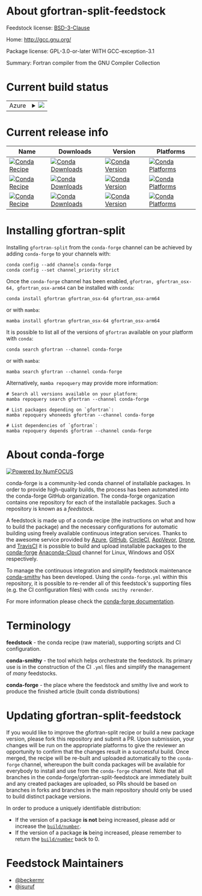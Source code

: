 About gfortran-split-feedstock
==============================

Feedstock license: [BSD-3-Clause](https://github.com/conda-forge/gfortran_osx-64-feedstock/blob/main/LICENSE.txt)

Home: http://gcc.gnu.org/

Package license: GPL-3.0-or-later WITH GCC-exception-3.1

Summary: Fortran compiler from the GNU Compiler Collection

Current build status
====================


<table>
    
  <tr>
    <td>Azure</td>
    <td>
      <details>
        <summary>
          <a href="https://dev.azure.com/conda-forge/feedstock-builds/_build/latest?definitionId=6148&branchName=main">
            <img src="https://dev.azure.com/conda-forge/feedstock-builds/_apis/build/status/gfortran_osx-64-feedstock?branchName=main">
          </a>
        </summary>
        <table>
          <thead><tr><th>Variant</th><th>Status</th></tr></thead>
          <tbody><tr>
              <td>linux_64_cross_target_platformosx-64gfortran_version11.3.0macos_machinex86_64-apple-darwin13.4.0</td>
              <td>
                <a href="https://dev.azure.com/conda-forge/feedstock-builds/_build/latest?definitionId=6148&branchName=main">
                  <img src="https://dev.azure.com/conda-forge/feedstock-builds/_apis/build/status/gfortran_osx-64-feedstock?branchName=main&jobName=linux&configuration=linux%20linux_64_cross_target_platformosx-64gfortran_version11.3.0macos_machinex86_64-apple-darwin13.4.0" alt="variant">
                </a>
              </td>
            </tr><tr>
              <td>linux_64_cross_target_platformosx-64gfortran_version12.2.0macos_machinex86_64-apple-darwin13.4.0</td>
              <td>
                <a href="https://dev.azure.com/conda-forge/feedstock-builds/_build/latest?definitionId=6148&branchName=main">
                  <img src="https://dev.azure.com/conda-forge/feedstock-builds/_apis/build/status/gfortran_osx-64-feedstock?branchName=main&jobName=linux&configuration=linux%20linux_64_cross_target_platformosx-64gfortran_version12.2.0macos_machinex86_64-apple-darwin13.4.0" alt="variant">
                </a>
              </td>
            </tr><tr>
              <td>linux_64_cross_target_platformosx-arm64gfortran_version11.3.0macos_machinearm64-apple-darwin20.0.0</td>
              <td>
                <a href="https://dev.azure.com/conda-forge/feedstock-builds/_build/latest?definitionId=6148&branchName=main">
                  <img src="https://dev.azure.com/conda-forge/feedstock-builds/_apis/build/status/gfortran_osx-64-feedstock?branchName=main&jobName=linux&configuration=linux%20linux_64_cross_target_platformosx-arm64gfortran_version11.3.0macos_machinearm64-apple-darwin20.0.0" alt="variant">
                </a>
              </td>
            </tr><tr>
              <td>linux_64_cross_target_platformosx-arm64gfortran_version12.2.0macos_machinearm64-apple-darwin20.0.0</td>
              <td>
                <a href="https://dev.azure.com/conda-forge/feedstock-builds/_build/latest?definitionId=6148&branchName=main">
                  <img src="https://dev.azure.com/conda-forge/feedstock-builds/_apis/build/status/gfortran_osx-64-feedstock?branchName=main&jobName=linux&configuration=linux%20linux_64_cross_target_platformosx-arm64gfortran_version12.2.0macos_machinearm64-apple-darwin20.0.0" alt="variant">
                </a>
              </td>
            </tr><tr>
              <td>osx_64_cross_target_platformosx-64gfortran_version11.3.0macos_machinex86_64-apple-darwin13.4.0</td>
              <td>
                <a href="https://dev.azure.com/conda-forge/feedstock-builds/_build/latest?definitionId=6148&branchName=main">
                  <img src="https://dev.azure.com/conda-forge/feedstock-builds/_apis/build/status/gfortran_osx-64-feedstock?branchName=main&jobName=osx&configuration=osx%20osx_64_cross_target_platformosx-64gfortran_version11.3.0macos_machinex86_64-apple-darwin13.4.0" alt="variant">
                </a>
              </td>
            </tr><tr>
              <td>osx_64_cross_target_platformosx-64gfortran_version12.2.0macos_machinex86_64-apple-darwin13.4.0</td>
              <td>
                <a href="https://dev.azure.com/conda-forge/feedstock-builds/_build/latest?definitionId=6148&branchName=main">
                  <img src="https://dev.azure.com/conda-forge/feedstock-builds/_apis/build/status/gfortran_osx-64-feedstock?branchName=main&jobName=osx&configuration=osx%20osx_64_cross_target_platformosx-64gfortran_version12.2.0macos_machinex86_64-apple-darwin13.4.0" alt="variant">
                </a>
              </td>
            </tr><tr>
              <td>osx_64_cross_target_platformosx-arm64gfortran_version11.3.0macos_machinearm64-apple-darwin20.0.0</td>
              <td>
                <a href="https://dev.azure.com/conda-forge/feedstock-builds/_build/latest?definitionId=6148&branchName=main">
                  <img src="https://dev.azure.com/conda-forge/feedstock-builds/_apis/build/status/gfortran_osx-64-feedstock?branchName=main&jobName=osx&configuration=osx%20osx_64_cross_target_platformosx-arm64gfortran_version11.3.0macos_machinearm64-apple-darwin20.0.0" alt="variant">
                </a>
              </td>
            </tr><tr>
              <td>osx_64_cross_target_platformosx-arm64gfortran_version12.2.0macos_machinearm64-apple-darwin20.0.0</td>
              <td>
                <a href="https://dev.azure.com/conda-forge/feedstock-builds/_build/latest?definitionId=6148&branchName=main">
                  <img src="https://dev.azure.com/conda-forge/feedstock-builds/_apis/build/status/gfortran_osx-64-feedstock?branchName=main&jobName=osx&configuration=osx%20osx_64_cross_target_platformosx-arm64gfortran_version12.2.0macos_machinearm64-apple-darwin20.0.0" alt="variant">
                </a>
              </td>
            </tr><tr>
              <td>osx_arm64_cross_target_platformosx-64gfortran_version11.3.0macos_machinex86_64-apple-darwin13.4.0</td>
              <td>
                <a href="https://dev.azure.com/conda-forge/feedstock-builds/_build/latest?definitionId=6148&branchName=main">
                  <img src="https://dev.azure.com/conda-forge/feedstock-builds/_apis/build/status/gfortran_osx-64-feedstock?branchName=main&jobName=osx&configuration=osx%20osx_arm64_cross_target_platformosx-64gfortran_version11.3.0macos_machinex86_64-apple-darwin13.4.0" alt="variant">
                </a>
              </td>
            </tr><tr>
              <td>osx_arm64_cross_target_platformosx-64gfortran_version12.2.0macos_machinex86_64-apple-darwin13.4.0</td>
              <td>
                <a href="https://dev.azure.com/conda-forge/feedstock-builds/_build/latest?definitionId=6148&branchName=main">
                  <img src="https://dev.azure.com/conda-forge/feedstock-builds/_apis/build/status/gfortran_osx-64-feedstock?branchName=main&jobName=osx&configuration=osx%20osx_arm64_cross_target_platformosx-64gfortran_version12.2.0macos_machinex86_64-apple-darwin13.4.0" alt="variant">
                </a>
              </td>
            </tr><tr>
              <td>osx_arm64_cross_target_platformosx-arm64gfortran_version11.3.0macos_machinearm64-apple-darwin20.0.0</td>
              <td>
                <a href="https://dev.azure.com/conda-forge/feedstock-builds/_build/latest?definitionId=6148&branchName=main">
                  <img src="https://dev.azure.com/conda-forge/feedstock-builds/_apis/build/status/gfortran_osx-64-feedstock?branchName=main&jobName=osx&configuration=osx%20osx_arm64_cross_target_platformosx-arm64gfortran_version11.3.0macos_machinearm64-apple-darwin20.0.0" alt="variant">
                </a>
              </td>
            </tr><tr>
              <td>osx_arm64_cross_target_platformosx-arm64gfortran_version12.2.0macos_machinearm64-apple-darwin20.0.0</td>
              <td>
                <a href="https://dev.azure.com/conda-forge/feedstock-builds/_build/latest?definitionId=6148&branchName=main">
                  <img src="https://dev.azure.com/conda-forge/feedstock-builds/_apis/build/status/gfortran_osx-64-feedstock?branchName=main&jobName=osx&configuration=osx%20osx_arm64_cross_target_platformosx-arm64gfortran_version12.2.0macos_machinearm64-apple-darwin20.0.0" alt="variant">
                </a>
              </td>
            </tr>
          </tbody>
        </table>
      </details>
    </td>
  </tr>
</table>

Current release info
====================

| Name | Downloads | Version | Platforms |
| --- | --- | --- | --- |
| [![Conda Recipe](https://img.shields.io/badge/recipe-gfortran-green.svg)](https://anaconda.org/conda-forge/gfortran) | [![Conda Downloads](https://img.shields.io/conda/dn/conda-forge/gfortran.svg)](https://anaconda.org/conda-forge/gfortran) | [![Conda Version](https://img.shields.io/conda/vn/conda-forge/gfortran.svg)](https://anaconda.org/conda-forge/gfortran) | [![Conda Platforms](https://img.shields.io/conda/pn/conda-forge/gfortran.svg)](https://anaconda.org/conda-forge/gfortran) |
| [![Conda Recipe](https://img.shields.io/badge/recipe-gfortran_osx--64-green.svg)](https://anaconda.org/conda-forge/gfortran_osx-64) | [![Conda Downloads](https://img.shields.io/conda/dn/conda-forge/gfortran_osx-64.svg)](https://anaconda.org/conda-forge/gfortran_osx-64) | [![Conda Version](https://img.shields.io/conda/vn/conda-forge/gfortran_osx-64.svg)](https://anaconda.org/conda-forge/gfortran_osx-64) | [![Conda Platforms](https://img.shields.io/conda/pn/conda-forge/gfortran_osx-64.svg)](https://anaconda.org/conda-forge/gfortran_osx-64) |
| [![Conda Recipe](https://img.shields.io/badge/recipe-gfortran_osx--arm64-green.svg)](https://anaconda.org/conda-forge/gfortran_osx-arm64) | [![Conda Downloads](https://img.shields.io/conda/dn/conda-forge/gfortran_osx-arm64.svg)](https://anaconda.org/conda-forge/gfortran_osx-arm64) | [![Conda Version](https://img.shields.io/conda/vn/conda-forge/gfortran_osx-arm64.svg)](https://anaconda.org/conda-forge/gfortran_osx-arm64) | [![Conda Platforms](https://img.shields.io/conda/pn/conda-forge/gfortran_osx-arm64.svg)](https://anaconda.org/conda-forge/gfortran_osx-arm64) |

Installing gfortran-split
=========================

Installing `gfortran-split` from the `conda-forge` channel can be achieved by adding `conda-forge` to your channels with:

```
conda config --add channels conda-forge
conda config --set channel_priority strict
```

Once the `conda-forge` channel has been enabled, `gfortran, gfortran_osx-64, gfortran_osx-arm64` can be installed with `conda`:

```
conda install gfortran gfortran_osx-64 gfortran_osx-arm64
```

or with `mamba`:

```
mamba install gfortran gfortran_osx-64 gfortran_osx-arm64
```

It is possible to list all of the versions of `gfortran` available on your platform with `conda`:

```
conda search gfortran --channel conda-forge
```

or with `mamba`:

```
mamba search gfortran --channel conda-forge
```

Alternatively, `mamba repoquery` may provide more information:

```
# Search all versions available on your platform:
mamba repoquery search gfortran --channel conda-forge

# List packages depending on `gfortran`:
mamba repoquery whoneeds gfortran --channel conda-forge

# List dependencies of `gfortran`:
mamba repoquery depends gfortran --channel conda-forge
```


About conda-forge
=================

[![Powered by
NumFOCUS](https://img.shields.io/badge/powered%20by-NumFOCUS-orange.svg?style=flat&colorA=E1523D&colorB=007D8A)](https://numfocus.org)

conda-forge is a community-led conda channel of installable packages.
In order to provide high-quality builds, the process has been automated into the
conda-forge GitHub organization. The conda-forge organization contains one repository
for each of the installable packages. Such a repository is known as a *feedstock*.

A feedstock is made up of a conda recipe (the instructions on what and how to build
the package) and the necessary configurations for automatic building using freely
available continuous integration services. Thanks to the awesome service provided by
[Azure](https://azure.microsoft.com/en-us/services/devops/), [GitHub](https://github.com/),
[CircleCI](https://circleci.com/), [AppVeyor](https://www.appveyor.com/),
[Drone](https://cloud.drone.io/welcome), and [TravisCI](https://travis-ci.com/)
it is possible to build and upload installable packages to the
[conda-forge](https://anaconda.org/conda-forge) [Anaconda-Cloud](https://anaconda.org/)
channel for Linux, Windows and OSX respectively.

To manage the continuous integration and simplify feedstock maintenance
[conda-smithy](https://github.com/conda-forge/conda-smithy) has been developed.
Using the ``conda-forge.yml`` within this repository, it is possible to re-render all of
this feedstock's supporting files (e.g. the CI configuration files) with ``conda smithy rerender``.

For more information please check the [conda-forge documentation](https://conda-forge.org/docs/).

Terminology
===========

**feedstock** - the conda recipe (raw material), supporting scripts and CI configuration.

**conda-smithy** - the tool which helps orchestrate the feedstock.
                   Its primary use is in the construction of the CI ``.yml`` files
                   and simplify the management of *many* feedstocks.

**conda-forge** - the place where the feedstock and smithy live and work to
                  produce the finished article (built conda distributions)


Updating gfortran-split-feedstock
=================================

If you would like to improve the gfortran-split recipe or build a new
package version, please fork this repository and submit a PR. Upon submission,
your changes will be run on the appropriate platforms to give the reviewer an
opportunity to confirm that the changes result in a successful build. Once
merged, the recipe will be re-built and uploaded automatically to the
`conda-forge` channel, whereupon the built conda packages will be available for
everybody to install and use from the `conda-forge` channel.
Note that all branches in the conda-forge/gfortran-split-feedstock are
immediately built and any created packages are uploaded, so PRs should be based
on branches in forks and branches in the main repository should only be used to
build distinct package versions.

In order to produce a uniquely identifiable distribution:
 * If the version of a package **is not** being increased, please add or increase
   the [``build/number``](https://docs.conda.io/projects/conda-build/en/latest/resources/define-metadata.html#build-number-and-string).
 * If the version of a package **is** being increased, please remember to return
   the [``build/number``](https://docs.conda.io/projects/conda-build/en/latest/resources/define-metadata.html#build-number-and-string)
   back to 0.

Feedstock Maintainers
=====================

* [@beckermr](https://github.com/beckermr/)
* [@isuruf](https://github.com/isuruf/)

